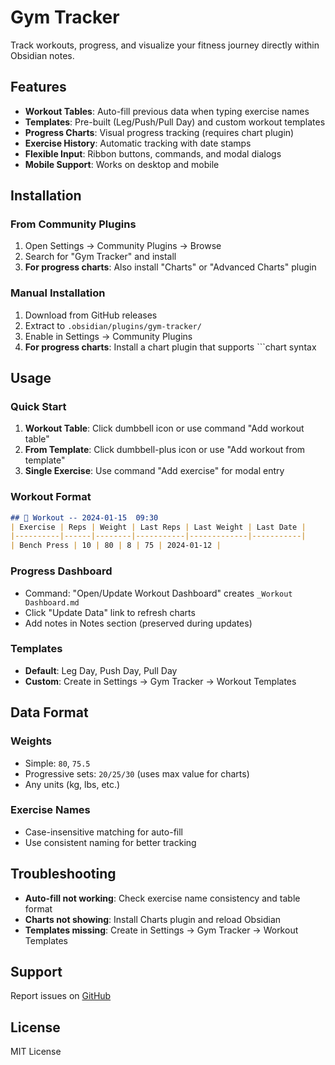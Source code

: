 # Gym Tracker

Track workouts, progress, and visualize your fitness journey directly within Obsidian notes.

## Features

- **Workout Tables**: Auto-fill previous data when typing exercise names
- **Templates**: Pre-built (Leg/Push/Pull Day) and custom workout templates  
- **Progress Charts**: Visual progress tracking (requires chart plugin)
- **Exercise History**: Automatic tracking with date stamps
- **Flexible Input**: Ribbon buttons, commands, and modal dialogs
- **Mobile Support**: Works on desktop and mobile

## Installation

### From Community Plugins
1. Open Settings → Community Plugins → Browse
2. Search for "Gym Tracker" and install
3. **For progress charts**: Also install "Charts" or "Advanced Charts" plugin

### Manual Installation
1. Download from GitHub releases
2. Extract to `.obsidian/plugins/gym-tracker/`
3. Enable in Settings → Community Plugins
4. **For progress charts**: Install a chart plugin that supports ```chart syntax

## Usage

### Quick Start
1. **Workout Table**: Click dumbbell icon or use command "Add workout table"
2. **From Template**: Click dumbbell-plus icon or use "Add workout from template"  
3. **Single Exercise**: Use command "Add exercise" for modal entry

### Workout Format
```markdown
## 💪 Workout -- 2024-01-15  09:30
| Exercise | Reps | Weight | Last Reps | Last Weight | Last Date |
|----------|------|--------|-----------|-------------|-----------|
| Bench Press | 10 | 80 | 8 | 75 | 2024-01-12 |
```

### Progress Dashboard
- Command: "Open/Update Workout Dashboard" creates `_Workout Dashboard.md`
- Click "Update Data" link to refresh charts
- Add notes in Notes section (preserved during updates)

### Templates
- **Default**: Leg Day, Push Day, Pull Day
- **Custom**: Create in Settings → Gym Tracker → Workout Templates

## Data Format

### Weights
- Simple: `80`, `75.5`
- Progressive sets: `20/25/30` (uses max value for charts)
- Any units (kg, lbs, etc.)

### Exercise Names
- Case-insensitive matching for auto-fill
- Use consistent naming for better tracking

## Troubleshooting

- **Auto-fill not working**: Check exercise name consistency and table format
- **Charts not showing**: Install Charts plugin and reload Obsidian  
- **Templates missing**: Create in Settings → Gym Tracker → Workout Templates

## Support

Report issues on [GitHub](https://github.com/gkaw/tracker)

## License

MIT License

